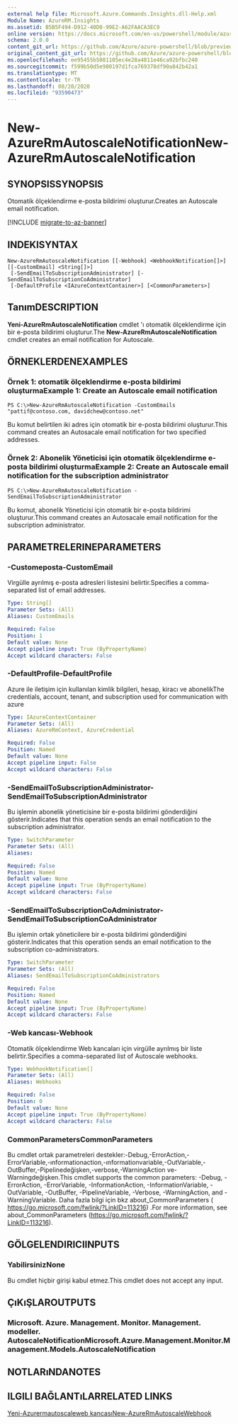 ```yaml
---
external help file: Microsoft.Azure.Commands.Insights.dll-Help.xml
Module Name: AzureRM.Insights
ms.assetid: B5B5F494-D912-40D0-99E2-A62FAACA3EC9
online version: https://docs.microsoft.com/en-us/powershell/module/azurerm.insights/new-azurermautoscalenotification
schema: 2.0.0
content_git_url: https://github.com/Azure/azure-powershell/blob/preview/src/ResourceManager/Insights/Commands.Insights/help/New-AzureRmAutoscaleNotification.md
original_content_git_url: https://github.com/Azure/azure-powershell/blob/preview/src/ResourceManager/Insights/Commands.Insights/help/New-AzureRmAutoscaleNotification.md
ms.openlocfilehash: ee95455b5081105ec4e28a4811e46ca92bfbc240
ms.sourcegitcommit: f599b50d5e980197d1fca769378df90a842b42a1
ms.translationtype: MT
ms.contentlocale: tr-TR
ms.lasthandoff: 08/20/2020
ms.locfileid: "93590473"
---
```

# <span data-ttu-id="0c5bc-101">New-AzureRmAutoscaleNotification</span><span class="sxs-lookup"><span data-stu-id="0c5bc-101">New-AzureRmAutoscaleNotification</span></span>

## <span data-ttu-id="0c5bc-102">SYNOPSIS</span><span class="sxs-lookup"><span data-stu-id="0c5bc-102">SYNOPSIS</span></span>
<span data-ttu-id="0c5bc-103">Otomatik ölçeklendirme e-posta bildirimi oluşturur.</span><span class="sxs-lookup"><span data-stu-id="0c5bc-103">Creates an Autoscale email notification.</span></span>

[!INCLUDE [migrate-to-az-banner](../../includes/migrate-to-az-banner.md)]

## <span data-ttu-id="0c5bc-104">INDEKI</span><span class="sxs-lookup"><span data-stu-id="0c5bc-104">SYNTAX</span></span>

```
New-AzureRmAutoscaleNotification [[-Webhook] <WebhookNotification[]>] [[-CustomEmail] <String[]>]
 [-SendEmailToSubscriptionAdministrator] [-SendEmailToSubscriptionCoAdministrator] 
 [-DefaultProfile <IAzureContextContainer>] [<CommonParameters>]
```

## <span data-ttu-id="0c5bc-105">Tanım</span><span class="sxs-lookup"><span data-stu-id="0c5bc-105">DESCRIPTION</span></span>
<span data-ttu-id="0c5bc-106">**Yeni-AzureRmAutoscaleNotification** cmdlet 'ı otomatik ölçeklendirme için bir e-posta bildirimi oluşturur.</span><span class="sxs-lookup"><span data-stu-id="0c5bc-106">The **New-AzureRmAutoscaleNotification** cmdlet creates an email notification for Autoscale.</span></span>

## <span data-ttu-id="0c5bc-107">ÖRNEKLERDEN</span><span class="sxs-lookup"><span data-stu-id="0c5bc-107">EXAMPLES</span></span>

### <span data-ttu-id="0c5bc-108">Örnek 1: otomatik ölçeklendirme e-posta bildirimi oluşturma</span><span class="sxs-lookup"><span data-stu-id="0c5bc-108">Example 1: Create an Autoscale email notification</span></span>
```
PS C:\>New-AzureRmAutoscaleNotification -CustomEmails "pattif@contoso.com, davidchew@contoso.net"
```

<span data-ttu-id="0c5bc-109">Bu komut belirtilen iki adres için otomatik bir e-posta bildirimi oluşturur.</span><span class="sxs-lookup"><span data-stu-id="0c5bc-109">This command creates an Autosacale email notification for two specified addresses.</span></span>

### <span data-ttu-id="0c5bc-110">Örnek 2: Abonelik Yöneticisi için otomatik ölçeklendirme e-posta bildirimi oluşturma</span><span class="sxs-lookup"><span data-stu-id="0c5bc-110">Example 2: Create an Autoscale email notification for the subscription administrator</span></span>
```
PS C:\>New-AzureRmAutoscaleNotification -SendEmailToSubscriptionAdministrator
```

<span data-ttu-id="0c5bc-111">Bu komut, abonelik Yöneticisi için otomatik bir e-posta bildirimi oluşturur.</span><span class="sxs-lookup"><span data-stu-id="0c5bc-111">This command creates an Autosacale email notification for the subscription administrator.</span></span>

## <span data-ttu-id="0c5bc-112">PARAMETRELERINE</span><span class="sxs-lookup"><span data-stu-id="0c5bc-112">PARAMETERS</span></span>

### <span data-ttu-id="0c5bc-113">-Customeposta</span><span class="sxs-lookup"><span data-stu-id="0c5bc-113">-CustomEmail</span></span>
<span data-ttu-id="0c5bc-114">Virgülle ayrılmış e-posta adresleri listesini belirtir.</span><span class="sxs-lookup"><span data-stu-id="0c5bc-114">Specifies a comma-separated list of email addresses.</span></span>

```yaml
Type: String[]
Parameter Sets: (All)
Aliases: CustomEmails

Required: False
Position: 1
Default value: None
Accept pipeline input: True (ByPropertyName)
Accept wildcard characters: False
```

### <span data-ttu-id="0c5bc-115">-DefaultProfile</span><span class="sxs-lookup"><span data-stu-id="0c5bc-115">-DefaultProfile</span></span>
<span data-ttu-id="0c5bc-116">Azure ile iletişim için kullanılan kimlik bilgileri, hesap, kiracı ve abonelik</span><span class="sxs-lookup"><span data-stu-id="0c5bc-116">The credentials, account, tenant, and subscription used for communication with azure</span></span>

```yaml
Type: IAzureContextContainer
Parameter Sets: (All)
Aliases: AzureRmContext, AzureCredential

Required: False
Position: Named
Default value: None
Accept pipeline input: False
Accept wildcard characters: False
```

### <span data-ttu-id="0c5bc-117">-SendEmailToSubscriptionAdministrator</span><span class="sxs-lookup"><span data-stu-id="0c5bc-117">-SendEmailToSubscriptionAdministrator</span></span>
<span data-ttu-id="0c5bc-118">Bu işlemin abonelik yöneticisine bir e-posta bildirimi gönderdiğini gösterir.</span><span class="sxs-lookup"><span data-stu-id="0c5bc-118">Indicates that this operation sends an email notification to the subscription administrator.</span></span>

```yaml
Type: SwitchParameter
Parameter Sets: (All)
Aliases: 

Required: False
Position: Named
Default value: None
Accept pipeline input: True (ByPropertyName)
Accept wildcard characters: False
```

### <span data-ttu-id="0c5bc-119">-SendEmailToSubscriptionCoAdministrator</span><span class="sxs-lookup"><span data-stu-id="0c5bc-119">-SendEmailToSubscriptionCoAdministrator</span></span>
<span data-ttu-id="0c5bc-120">Bu işlemin ortak yöneticilere bir e-posta bildirimi gönderdiğini gösterir.</span><span class="sxs-lookup"><span data-stu-id="0c5bc-120">Indicates that this operation sends an email notification to the subscription co-administrators.</span></span>

```yaml
Type: SwitchParameter
Parameter Sets: (All)
Aliases: SendEmailToSubscriptionCoAdministrators

Required: False
Position: Named
Default value: None
Accept pipeline input: True (ByPropertyName)
Accept wildcard characters: False
```

### <span data-ttu-id="0c5bc-121">-Web kancası</span><span class="sxs-lookup"><span data-stu-id="0c5bc-121">-Webhook</span></span>
<span data-ttu-id="0c5bc-122">Otomatik ölçeklendirme Web kancaları için virgülle ayrılmış bir liste belirtir.</span><span class="sxs-lookup"><span data-stu-id="0c5bc-122">Specifies a comma-separated list of Autoscale webhooks.</span></span>

```yaml
Type: WebhookNotification[]
Parameter Sets: (All)
Aliases: Webhooks

Required: False
Position: 0
Default value: None
Accept pipeline input: True (ByPropertyName)
Accept wildcard characters: False
```

### <span data-ttu-id="0c5bc-123">CommonParameters</span><span class="sxs-lookup"><span data-stu-id="0c5bc-123">CommonParameters</span></span>
<span data-ttu-id="0c5bc-124">Bu cmdlet ortak parametreleri destekler:-Debug,-ErrorAction,-ErrorVariable,-ınformationaction,-ınformationvariable,-OutVariable,-OutBuffer,-Pipelinedeğişken,-verbose,-WarningAction ve-Warningdeğişken.</span><span class="sxs-lookup"><span data-stu-id="0c5bc-124">This cmdlet supports the common parameters: -Debug, -ErrorAction, -ErrorVariable, -InformationAction, -InformationVariable, -OutVariable, -OutBuffer, -PipelineVariable, -Verbose, -WarningAction, and -WarningVariable.</span></span> <span data-ttu-id="0c5bc-125">Daha fazla bilgi için bkz about_CommonParameters ( https://go.microsoft.com/fwlink/?LinkID=113216) .</span><span class="sxs-lookup"><span data-stu-id="0c5bc-125">For more information, see about_CommonParameters (https://go.microsoft.com/fwlink/?LinkID=113216).</span></span>

## <span data-ttu-id="0c5bc-126">GÖLGELENDIRICI</span><span class="sxs-lookup"><span data-stu-id="0c5bc-126">INPUTS</span></span>

### <span data-ttu-id="0c5bc-127">Yabilirsiniz</span><span class="sxs-lookup"><span data-stu-id="0c5bc-127">None</span></span>
<span data-ttu-id="0c5bc-128">Bu cmdlet hiçbir girişi kabul etmez.</span><span class="sxs-lookup"><span data-stu-id="0c5bc-128">This cmdlet does not accept any input.</span></span>

## <span data-ttu-id="0c5bc-129">ÇıKıŞLAR</span><span class="sxs-lookup"><span data-stu-id="0c5bc-129">OUTPUTS</span></span>

### <span data-ttu-id="0c5bc-130">Microsoft. Azure. Management. Monitor. Management. modeller. AutoscaleNotification</span><span class="sxs-lookup"><span data-stu-id="0c5bc-130">Microsoft.Azure.Management.Monitor.Management.Models.AutoscaleNotification</span></span>

## <span data-ttu-id="0c5bc-131">NOTLARıNDA</span><span class="sxs-lookup"><span data-stu-id="0c5bc-131">NOTES</span></span>

## <span data-ttu-id="0c5bc-132">ILGILI BAĞLANTıLAR</span><span class="sxs-lookup"><span data-stu-id="0c5bc-132">RELATED LINKS</span></span>

[<span data-ttu-id="0c5bc-133">Yeni-Azurermautoscaleweb kancası</span><span class="sxs-lookup"><span data-stu-id="0c5bc-133">New-AzureRmAutoscaleWebhook</span></span>](./New-AzureRmAutoscaleWebhook.md)


